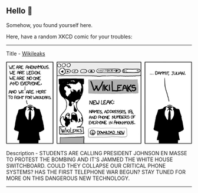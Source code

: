 ## Hello 👀

Somehow, you found yourself here.

Here, have a random XKCD comic for your troubles:

-----------------------------------

Title - [Wikileaks](https://xkcd.com/834)

![Wikileaks](./random_comic.png)

Description - STUDENTS ARE CALLING PRESIDENT JOHNSON EN MASSE TO PROTEST THE BOMBING AND IT'S JAMMED THE WHITE HOUSE SWITCHBOARD. COULD THEY COLLAPSE OUR CRITICAL PHONE SYSTEMS? HAS THE FIRST TELEPHONE WAR BEGUN? STAY TUNED FOR MORE ON THIS DANGEROUS NEW TECHNOLOGY.

-----------------------------------